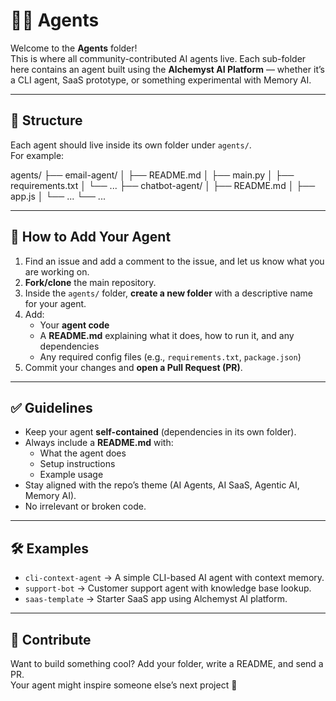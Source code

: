 # 🧑‍💻 Agents

Welcome to the **Agents** folder!  
This is where all community-contributed AI agents live. Each sub-folder here contains an agent built using the **Alchemyst AI Platform** — whether it’s a CLI agent, SaaS prototype, or something experimental with Memory AI.

---

## 📂 Structure

Each agent should live inside its own folder under `agents/`.  
For example:

agents/
├── email-agent/
│ ├── README.md
│ ├── main.py
│ ├── requirements.txt
│ └── ...
├── chatbot-agent/
│ ├── README.md
│ ├── app.js
│ └── ...
└── ...


---

## 📌 How to Add Your Agent

1. Find an issue and add a comment to the issue, and let us know what you are working on.
2. **Fork/clone** the main repository.  
3. Inside the `agents/` folder, **create a new folder** with a descriptive name for your agent.  
4. Add:
   - Your **agent code**  
   - A **README.md** explaining what it does, how to run it, and any dependencies  
   - Any required config files (e.g., `requirements.txt`, `package.json`)  
5. Commit your changes and **open a Pull Request (PR)**.  

---

## ✅ Guidelines

- Keep your agent **self-contained** (dependencies in its own folder).  
- Always include a **README.md** with:  
  - What the agent does  
  - Setup instructions  
  - Example usage  
- Stay aligned with the repo’s theme (AI Agents, AI SaaS, Agentic AI, Memory AI).  
- No irrelevant or broken code.  

---

## 🛠 Examples

- `cli-context-agent` → A simple CLI-based AI agent with context memory.  
- `support-bot` → Customer support agent with knowledge base lookup.  
- `saas-template` → Starter SaaS app using Alchemyst AI platform.  

---

## 🤝 Contribute

Want to build something cool? Add your folder, write a README, and send a PR.  
Your agent might inspire someone else’s next project 🚀
